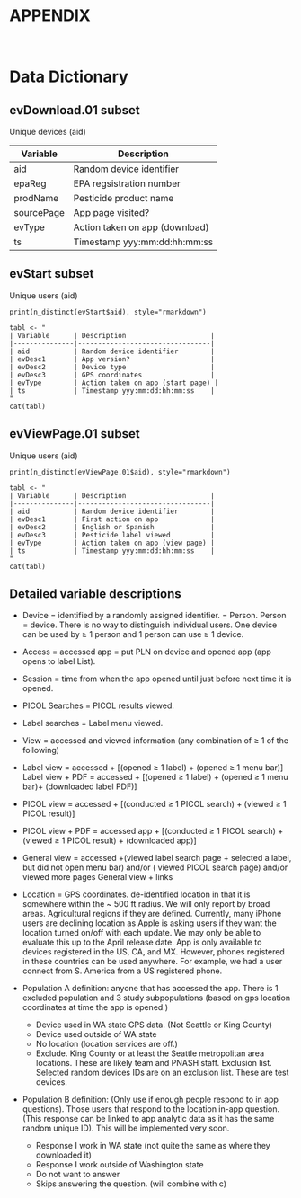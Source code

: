 # APPENDIX

<br>

# Data Dictionary 

## evDownload.01 subset

Unique devices (aid)

| Variable      | Description                    |
|---------------|--------------------------------|
| aid           | Random device identifier       |
| epaReg        | EPA regsistration number       |
| prodName      | Pesticide product name         |
| sourcePage    | App page visited?              |
| evType        | Action taken on app (download) |
| ts            | Timestamp yyy:mm:dd:hh:mm:ss   |


## evStart subset

Unique users (aid)

```{r unique-evStart-users, echo=F, warning=F, message=F}
print(n_distinct(evStart$aid), style="rmarkdown")
```

```{r evStart-dictionary, echo=F, message=F, warnings=F, results='asis'}
tabl <- "
| Variable      | Description                     |
|---------------|---------------------------------|
| aid           | Random device identifier        |
| evDesc1       | App version?                    |
| evDesc2       | Device type                     |
| evDesc3       | GPS coordinates                 |
| evType        | Action taken on app (start page) |
| ts            | Timestamp yyy:mm:dd:hh:mm:ss    |
"
cat(tabl)
```

## evViewPage.01 subset

Unique users (aid)

```{r unique-evViewpage-users, echo=F, warning=F, message=F}
print(n_distinct(evViewPage.01$aid), style="rmarkdown")
```

```{r evViewPage.01-dictionary, echo=F, message=F, warnings=F, results='asis'}
tabl <- "
| Variable      | Description                     |
|---------------|---------------------------------|
| aid           | Random device identifier        |
| evDesc1       | First action on app             |
| evDesc2       | English or Spanish              |
| evDesc3       | Pesticide label viewed          |
| evType        | Action taken on app (view page) |
| ts            | Timestamp yyy:mm:dd:hh:mm:ss    |
"
cat(tabl)
```

## Detailed variable descriptions

- Device = identified by a randomly assigned identifier. = Person. Person = device. There is no way to distinguish individual users. One device can be used by ≥ 1 person and 1 person can use ≥ 1 device.
- Access = accessed app = put PLN on device and opened app (app opens to label List).
- Session = time from when the app opened until just before next time it is opened.
- PICOL Searches = PICOL results viewed.
- Label searches = Label menu viewed.
- View = accessed and viewed information (any combination of ≥ 1 of the following)
- Label view = accessed + [(opened ≥ 1 label) + (opened ≥ 1 menu bar)] 
Label view + PDF = accessed + [(opened ≥ 1 label) + (opened ≥ 1 menu bar)+ (downloaded label PDF)] 
- PICOL view = accessed + [(conducted ≥ 1 PICOL search) + (viewed ≥ 1 PICOL result)]
- PICOL view + PDF  = accessed app + [(conducted ≥ 1 PICOL search) + (viewed ≥ 1 PICOL result) + (downloaded app)]
- General  view = accessed +(viewed label search page + selected a label, but did not open menu bar) and/or ( viewed PICOL search page) and/or viewed more pages
General  view + links
- Location = GPS coordinates. de-identified location in that it is somewhere within the ~ 500 ft radius. We will only report by broad areas. Agricultural regions if they are defined. Currently, many iPhone users are declining location as Apple is asking users if they want the location turned on/off with each update.  We may only be able to evaluate this up to the April release date.
 App is only available to devices registered in the US, CA, and MX. However, phones registered in these countries can be used anywhere. For example, we had a user connect from S. America from a US registered phone. 
- Population A definition: anyone that has accessed the app.  There is 1 excluded population and 3 study subpopulations (based on gps location coordinates at time the app is opened.)
    - Device used in WA state GPS data. (Not Seattle or King County)
    - Device used outside of WA state
    - No location (location services are off.)
    - Exclude. King County or at least the Seattle metropolitan area locations.  These are likely team and PNASH staff. Exclusion list. Selected random devices IDs are on an exclusion list. These are test devices. 

- Population B definition: (Only use if enough people respond to in app questions). Those users that respond to the location in-app question. (This response can be linked to app analytic data as it has the same random unique ID). This will be implemented very soon.
    - Response I work in WA state (not quite the same as where they downloaded it)
    - Response I work outside of Washington state
    - Do not want to answer
    - Skips answering the question.  (will combine with c)
